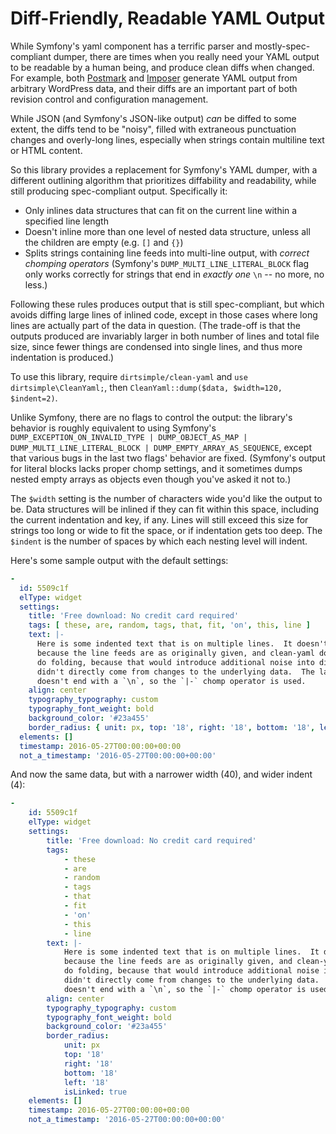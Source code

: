 # Diff-Friendly, Readable YAML Output

While Symfony's yaml component has a terrific parser and mostly-spec-compliant dumper, there are times when you really need your YAML output to be readable by a human being, and produce clean diffs when changed.  For example, both [Postmark](https://github.com/dirtsimple/postmark/) and [Imposer](https://github.com/dirtsimple/imposer/) generate YAML output from arbitrary WordPress data, and their diffs are an important part of both revision control and configuration management.

While JSON (and Symfony's JSON-like output) *can* be diffed to some extent, the diffs tend to be "noisy", filled with extraneous punctuation changes and overly-long lines, especially when strings contain multiline text or HTML content.

So this library provides a replacement for Symfony's YAML dumper, with a different outlining algorithm that prioritizes diffability and readability, while still producing spec-compliant output.  Specifically it:

* Only inlines data structures that can fit on the current line within a specified line length
* Doesn't inline more than one level of nested data structure, unless all the children are empty (e.g. `[]` and `{}`)
* Splits strings containing line feeds into multi-line output, with *correct chomping operators* (Symfony's `DUMP_MULTI_LINE_LITERAL_BLOCK` flag only works correctly for strings that end in *exactly one* `\n` -- no more, no less.)

Following these rules produces output that is still spec-compliant, but which avoids diffing large lines of inlined code, except in those cases where long lines are actually part of the data in question.  (The trade-off is that the outputs produced are invariably larger in both number of lines and total file size, since fewer things are condensed into single lines, and thus more indentation is produced.)

To use this library, require `dirtsimple/clean-yaml` and `use dirtsimple\CleanYaml;`, then `CleanYaml::dump($data, $width=120, $indent=2)`.

Unlike Symfony, there are no flags to control the output: the library's behavior is roughly equivalent to using Symfony's `DUMP_EXCEPTION_ON_INVALID_TYPE | DUMP_OBJECT_AS_MAP | DUMP_MULTI_LINE_LITERAL_BLOCK | DUMP_EMPTY_ARRAY_AS_SEQUENCE`, except that various bugs in the last two flags' behavior are fixed.  (Symfony's output for literal blocks lacks proper chomp settings, and it sometimes dumps nested empty arrays as objects even though you've asked it not to.)

The `$width` setting is the number of characters wide you'd like the output to be.  Data structures will be inlined if they can fit within this space, including the current indentation and key, if any.  Lines will still exceed this size for strings too long or wide to fit the space, or if indentation gets too deep.  The `$indent` is the number of spaces by which each nesting level will indent.

Here's some sample output with the default settings:

```yaml
-
  id: 5509c1f
  elType: widget
  settings:
    title: 'Free download: No credit card required'
    tags: [ these, are, random, tags, that, fit, 'on', this, line ]
    text: |-
      Here is some indented text that is on multiple lines.  It doesn't rewrap
      because the line feeds are as originally given, and clean-yaml doesn't
      do folding, because that would introduce additional noise into diffs that
      didn't directly come from changes to the underlying data.  The last line
      doesn't end with a `\n`, so the `|-` chomp operator is used.
    align: center
    typography_typography: custom
    typography_font_weight: bold
    background_color: '#23a455'
    border_radius: { unit: px, top: '18', right: '18', bottom: '18', left: '18', isLinked: true }
  elements: []
  timestamp: 2016-05-27T00:00:00+00:00
  not_a_timestamp: '2016-05-27T00:00:00+00:00'
```

And now the same data, but with a narrower width (40), and wider indent (4):

```yaml 40 4
-
    id: 5509c1f
    elType: widget
    settings:
        title: 'Free download: No credit card required'
        tags:
            - these
            - are
            - random
            - tags
            - that
            - fit
            - 'on'
            - this
            - line
        text: |-
            Here is some indented text that is on multiple lines.  It doesn't rewrap
            because the line feeds are as originally given, and clean-yaml doesn't
            do folding, because that would introduce additional noise into diffs that
            didn't directly come from changes to the underlying data.  The last line
            doesn't end with a `\n`, so the `|-` chomp operator is used.
        align: center
        typography_typography: custom
        typography_font_weight: bold
        background_color: '#23a455'
        border_radius:
            unit: px
            top: '18'
            right: '18'
            bottom: '18'
            left: '18'
            isLinked: true
    elements: []
    timestamp: 2016-05-27T00:00:00+00:00
    not_a_timestamp: '2016-05-27T00:00:00+00:00'
```

